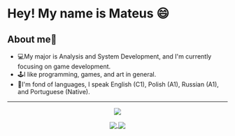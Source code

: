 # Hey! My name is Mateus 😄
## About me👾 
- 💻My major is Analysis and System Development, and I'm currently focusing on game development.
- 🕹️I like programming, games, and art in general.
- 📖I'm fond of languages, I speak English (C1), Polish (A1), Russian (A1), and Portuguese (Native).
---
<p align="center">
<img src="https://user-images.githubusercontent.com/112340716/215418714-344753d4-df82-4946-8d9d-b9d7ad15ac45.gif"
</p>

<div align="center">
<a href="https://github.com/SmaithorZ/Dim-Sums-Language-Site">
  <img align="center" src="https://github-readme-stats.vercel.app/api/pin/?username=SmaithorZ&theme=dracula&repo=Dim-Sums-Language-Site" />
</a>
<a href="https://github.com/SmaithorZ/TopDownPlataformerGame-Java">
  <img align="center" src="https://github-readme-stats.vercel.app/api/pin/?username=SmaithorZ&theme=dracula&repo=TopDownPlataformerGame-Java" />
</a>
</div>
